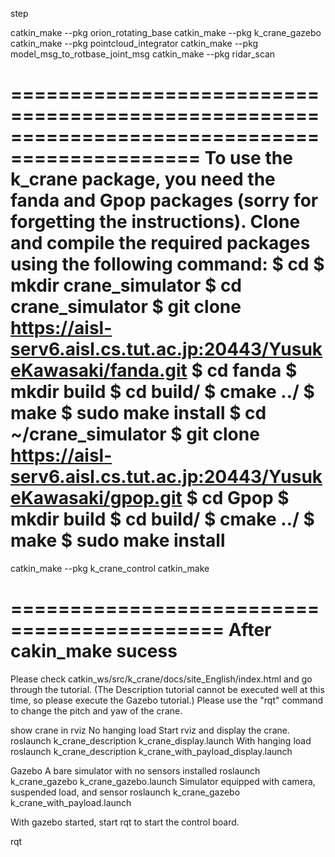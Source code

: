 step 

catkin_make --pkg orion_rotating_base
catkin_make --pkg k_crane_gazebo
catkin_make --pkg pointcloud_integrator
catkin_make --pkg model_msg_to_rotbase_joint_msg
catkin_make --pkg ridar_scan

==============================================================================================
To use the k_crane package, you need the fanda and Gpop packages (sorry for forgetting the instructions).
Clone and compile the required packages using the following command:
$ cd
$ mkdir crane_simulator
$ cd crane_simulator
$ git clone https://aisl-serv6.aisl.cs.tut.ac.jp:20443/YusukeKawasaki/fanda.git
$ cd fanda
$ mkdir build
$ cd build/
$ cmake ../
$ make
$ sudo make install
$ cd ~/crane_simulator
$ git clone https://aisl-serv6.aisl.cs.tut.ac.jp:20443/YusukeKawasaki/gpop.git
$ cd Gpop
$ mkdir build
$ cd build/
$ cmake ../
$ make
$ sudo make install
===========================================================================================


catkin_make --pkg k_crane_control
catkin_make



============================================
After cakin_make sucess
=============================================


Please check catkin_ws/src/k_crane/docs/site_English/index.html and go through the tutorial. (The Description tutorial cannot be executed well at this time, so please execute the Gazebo tutorial.)
Please use the "rqt" command to change the pitch and yaw of the crane.



show crane in rviz
  No hanging load  Start rviz and display the crane.
     roslaunch k_crane_description k_crane_display.launch 
  With hanging load
      roslaunch k_crane_description k_crane_with_payload_display.launch 

Gazebo
  A bare simulator with no sensors installed
     roslaunch k_crane_gazebo k_crane_gazebo.launch 
Simulator equipped with camera, suspended load, and sensor
     roslaunch k_crane_gazebo k_crane_with_payload.launch 

With gazebo started, start rqt to start the control board.

rqt